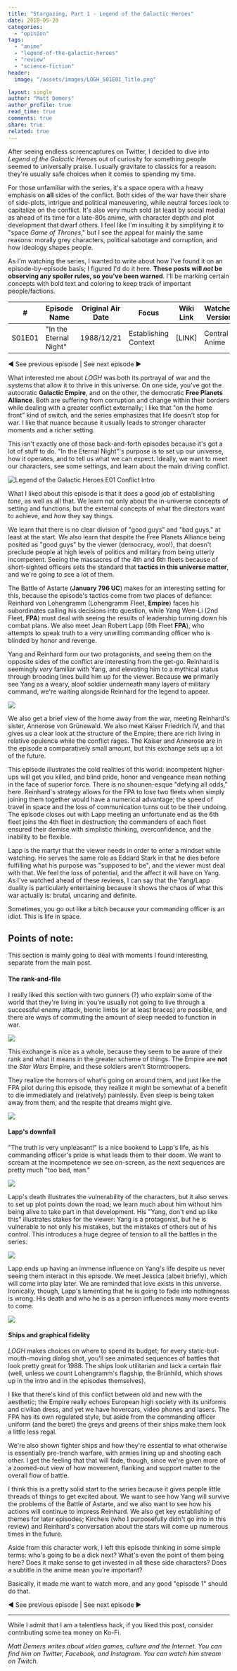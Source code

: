 ```yaml
---
title: "Stargazing, Part 1 - Legend of the Galactic Heroes"
date: 2018-05-20
categories: 
  - "opinion"
tags: 
  - "anime"
  - "legend-of-the-galactic-heroes"
  - "review"
  - "science-fiction"
header:
  image: "/assets/images/LOGH_S01E01_Title.png"

layout: single
author: "Matt Demers"
author_profile: true
read_time: true
comments: true
share: true
related: true
---
```


After seeing endless screencaptures on Twitter, I decided to dive into _Legend of the Galactic Heroes_ out of curiosity for something people seemed to universally praise. I usually gravitate to classics for a reason: they're usually safe choices when it comes to spending my time.

For those unfamiliar with the series, it's a space opera with a heavy emphasis on **all** sides of the conflict. Both sides of the war have their share of side-plots, intrigue and political maneuvering, while neutral forces look to capitalize on the conflict. It's also very much sold (at least by social media) as ahead of its time for a late-80s anime, with character depth and plot development that dwarf others. I feel like I'm insulting it by simplifying it to "space _Game of Thrones_," but I see the appeal for mainly the same reasons: morally grey characters, political sabotage and corruption, and how ideology shapes people.

As I'm watching the series, I wanted to write about how I've found it on an episode-by-episode basis; I figured I'd do it here. **These posts will _not_ be observing any spoiler rules, so you've been warned**. I'll be marking certain concepts with bold text and coloring to keep track of important people/factions.

| # | Episode Name | Original Air Date | Focus | Wiki Link | Watched Version |
| --- | --- | --- | --- | --- | --- |
| S01E01 | "In the Eternal Night" | 1988/12/21 | Establishing Context | \[LINK\] | Central Anime |

◄ See previous episode | See next episode ►

What interested me about _LOGH_ was both its portrayal of war and the systems that allow it to thrive in this universe. On one side, you've got the autocratic **Galactic Empire**, and on the other, the democratic **Free Planets Alliance**. Both are suffering from corruption and change within their borders while dealing with a greater conflict externally; I like that "on the home front" kind of switch, and the series emphasizes that life doesn't stop for war. I like that nuance because it usually leads to stronger character moments and a richer setting.

This isn't exactly one of those back-and-forth episodes because it's got a lot of stuff to do. "In the Eternal Night"'s purpose is to set up our universe, how it operates, and to tell us what we can expect. Ideally, we want to meet our characters, see some settings, and learn about the main driving conflict.

![Legend of the Galactic Heroes E01 Conflict Intro](images/LOGH_S01E01_Intro.png)

What I liked about this episode is that it does a good job of establishing _tone_, as well as all that. We learn not only about the in-universe concepts of setting and functions, but the external concepts of what the directors want to achieve, and _how_ they say things.

We learn that there is no clear division of "good guys" and "bad guys," at least at the start. We also learn that despite the Free Planets Alliance being posited as "good guys" by the viewer (democracy, woo!), that doesn't preclude people at high levels of politics and military from being utterly incompetent. Seeing the massacres of the 4th and 6th fleets because of short-sighted officers sets the standard that **tactics in this universe matter**, and we're going to see a lot of them.

The Battle of Astarte (**January 796 UC**) makes for an interesting setting for this, because the episode's tactics come from two places of defiance: Reinhard von Lohengramm (Lohengramm Fleet, **Empire**) faces his subordinates calling his decisions into question, while Yang Wen-Li (2nd Fleet, **FPA**) must deal with seeing the results of leadership turning down his combat plans. We also meet Jean Robert Lapp (6th Fleet **FPA**), who attempts to speak truth to a very unwilling commanding officer who is blinded by honor and revenge.

Yang and Reinhard form our two protagonists, and seeing them on the opposite sides of the conflict are interesting from the get-go. Reinhard is seemingly _very_ familiar with Yang, and elevating him to a mythical status through brooding lines build him up for the viewer. Because **we** primarily see Yang as a weary, aloof soldier underneath many layers of military command, we're waiting alongside Reinhard for the legend to appear.

![](/assets/images/LOGH_S01E01_Kaiser.png)

We also get a brief view of the home away from the war, meeting Reinhard's sister, Annerose von Grünewald. We also meet Kaiser Friedrich IV, and that gives us a clear look at the structure of the Empire; there are rich living in relative opulence while the conflict rages. The Kaiser and Annerose are in the episode a comparatively small amount, but this exchange sets up a lot of the future.

This episode illustrates the cold realities of this world: incompetent higher-ups will get you killed, and blind pride, honor and vengeance mean nothing in the face of superior force. There is no shounen-esque "defying all odds," here. Reinhard's strategy allows for the FPA to lose two fleets when simply joining them together would have a numerical advantage; the speed of travel in space and the loss of communication turns out to be their undoing. The episode closes out with Lapp meeting an unfortunate end as the 6th fleet joins the 4th fleet in destruction; the commanders of each fleet ensured their demise with simplistic thinking, overconfidence, and the inability to be flexible.

Lapp is the martyr that the viewer needs in order to enter a mindset while watching. He serves the same role as Eddard Stark in that he dies before fulfilling what his purpose was "supposed to be", and the viewer must deal with that. We feel the loss of potential, and the affect it will have on Yang. As I've watched ahead of these reviews, I can say that the Yang/Lapp duality is particularly entertaining because it shows the chaos of what this war actually is: brutal, uncaring and definite.

Sometimes, you go out like a bitch because your commanding officer is an idiot. This is life in space.

## Points of note:

This section is mainly going to deal with moments I found interesting, separate from the main post.

#### The rank-and-file

I really liked this section with two gunners (?) who explain some of the world that they're living in: you're usually not going to live through a successful enemy attack, bionic limbs (or at least braces) are possible, and there are ways of commuting the amount of sleep needed to function in war.

![](/assets/images/LOGH_S01E01_Beds.png)

This exchange is nice as a whole, because they seem to be aware of their rank and what it means in the greater scheme of things. The Empire are **not** the _Star Wars_ Empire, and these soldiers aren't Stormtroopers.

They realize the horrors of what's going on around them, and just like the FPA pilot during this episode, they realize it might be somewhat of a benefit to die immediately and (relatively) painlessly. Even sleep is being taken away from them, and the respite that dreams might give.

![](/assets/images/LOGH_S01E01_Dreams.png)

#### Lapp's downfall

"The truth is very unpleasant!" is a nice bookend to Lapp's life, as his commanding officer's pride is what leads them to their doom. We want to scream at the incompetence we see on-screen, as the next sequences are pretty much "too bad, man."

![](/assets/images/LOGH_S01E01_Truth.png)

Lapp's death illustrates the vulnerability of the characters, but it also serves to set up plot points down the road; we learn much about him without him being alive to take part in that development. His "Yang, don't end up like this" illustrates stakes for the viewer: Yang is a protagonist, but he is vulnerable to not only his mistakes, but the mistakes of others out of his control. This introduces a huge degree of tension to all the battles in the series.

![](/assets/images/LOGH_S01E01_Lapp_death.png)

Lapp ends up having an immense influence on Yang's life despite us never seeing them interact in this episode. We meet Jessica (albeit briefly), which will come into play later. We are reminded that love exists in this universe. Ironically, though, Lapp's lamenting that he is going to fade into nothingness is wrong. His death and who he is as a person influences many more events to come.

![](/assets/images/LOGH_S01E01_Jessica_intro.png)

#### Ships and graphical fidelity

_LOGH_ makes choices on where to spend its budget; for every static-but-mouth-moving dialog shot, you'll see animated sequences of battles that look pretty great for 1988. The ships look utilitarian and lack a certain flair (well, unless we count Lohengramm's flagship, the Brünhild, which shows up in the intro and in the episodes themselves).

I like that there's kind of this conflict between old and new with the aesthetic; the Empire really echoes European high society with its uniforms and civilian dress, and yet we have hovercars, video phones and lasers. The FPA has its own regulated style, but aside from the commanding officer uniform (and the beret) the greys and greens of their ships make them look a little less regal.

We're also shown fighter ships and how they're essential to what otherwise is essentially pre-trench warfare, with armies lining up and shooting each other. I get the feeling that that will fade, though, since we're given more of a zoomed-out view of how movement, flanking and support matter to the overall flow of battle.

I think this is a pretty solid start to the series because it gives people little threads of things to get excited about. We want to see how Yang will survive the problems of the Battle of Astarte, and we also want to see how his actions will continue to impress Reinhard. We also get key establishing of themes for later episodes; Kircheis (who I purposefully didn't go into in this review) and Reinhard's conversation about the stars will come up numerous times in the future.

Aside from this character work, I left this episode thinking in some simple terms: who's going to be a dick next? What's even the point of them being here? Does it make sense to get invested in all these side characters? Does a subtitle in the anime mean you're important?

Basically, it made me want to watch more, and any good "episode 1" should do that.

◄ See previous episode | See next episode ►

* * *

While I admit that I am a talentless hack, if you liked this post, consider contributing some tea money on Ko-Fi.

_Matt Demers writes about video games, culture and the Internet. You can find him on Twitter, Facebook, and Instagram. You can watch him stream on Twitch._
